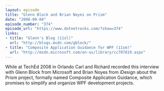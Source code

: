 ```yaml
---
layout: episode
title: "Glenn Block and Brian Noyes on Prism"
date: "2008-09-04"
episode_number: "374"
episode_url: "https://www.dotnetrocks.com/?show=374"
links:
- title: "Glenn's Blog (11sl)"
  url: "http://blogs.msdn.com/gblock/"
- title: "Composite Application Guidance for WPF (11sm)"
  url: "http://msdn.microsoft.com/en-us/library/cc707819.aspx"
---
```


While at TechEd 2008 in Orlando Carl and Richard recorded this interview with Glenn Block from Microsoft and Brian Noyes from iDesign about the Prism project, formally named Composite Application Guidance, which promises to simplify and organize WPF development projects.
